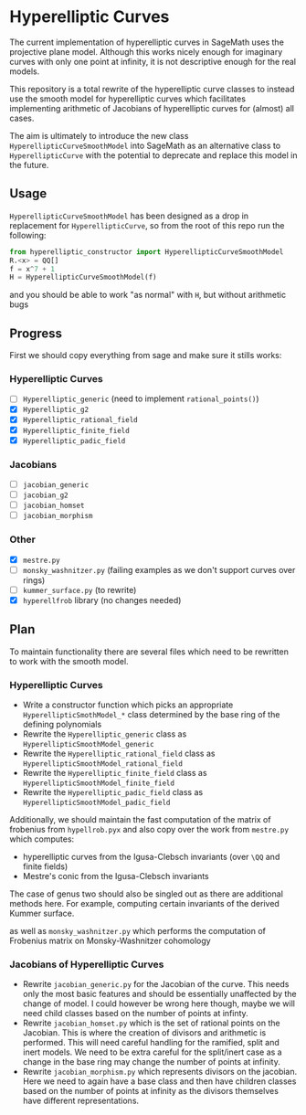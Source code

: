 # Hyperelliptic Curves

The current implementation of hyperelliptic curves in SageMath uses the
projective plane model. Although this works nicely enough for imaginary curves
with only one point at infinity, it is not descriptive enough for the real
models.

This repository is a total rewrite of the hyperelliptic curve classes to instead
use the smooth model for hyperelliptic curves which facilitates implementing
arithmetic of Jacobians of hyperelliptic curves for (almost) all cases.

The aim is ultimately to introduce the new class `HyperellipticCurveSmoothModel`
into SageMath as an alternative class to `HyperellipticCurve` with the potential
to deprecate and replace this model in the future.

## Usage

`HyperellipticCurveSmoothModel` has been designed as a drop in replacement for `HyperellipticCurve`, so from the
root of this repo run the following:

```py
from hyperelliptic_constructor import HyperellipticCurveSmoothModel
R.<x> = QQ[]
f = x^7 + 1
H = HyperellipticCurveSmoothModel(f)
```

and you should be able to work "as normal" with `H`, but without arithmetic bugs

## Progress

First we should copy everything from sage and make sure it
stills works:

### Hyperelliptic Curves

- [ ] `Hyperelliptic_generic` (need to implement `rational_points()`)
- [x] `Hyperelliptic_g2`
- [x] `Hyperelliptic_rational_field`
- [x] `Hyperelliptic_finite_field`
- [x] `Hyperelliptic_padic_field`

### Jacobians

- [ ] `jacobian_generic`
- [ ] `jacobian_g2`
- [ ] `jacobian_homset`
- [ ] `jacobian_morphism`

### Other

- [x] `mestre.py`
- [ ] `monsky_washnitzer.py` (failing examples as we don't support curves over rings)
- [ ] `kummer_surface.py` (to rewrite)
- [x] `hyperellfrob` library (no changes needed)

## Plan

To maintain functionality there are several files which need to be rewritten to
work with the smooth model.

### Hyperelliptic Curves

- Write a constructor function which picks an appropriate
  `HyperellipticSmothModel_*` class determined by the base ring of the defining
  polynomials
- Rewrite the `Hyperelliptic_generic` class as
  `HyperellipticSmoothModel_generic`
- Rewrite the `Hyperelliptic_rational_field` class as
  `HyperellipticSmoothModel_rational_field`
- Rewrite the `Hyperelliptic_finite_field` class as
  `HyperellipticSmoothModel_finite_field`
- Rewrite the `Hyperelliptic_padic_field` class as
  `HyperellipticSmoothModel_padic_field`

Additionally, we should maintain the fast computation of the matrix of frobenius
from `hypellrob.pyx` and also copy over the work from `mestre.py` which
computes:

- hyperelliptic curves from the Igusa-Clebsch invariants (over `\QQ` and finite
  fields)
- Mestre's conic from the Igusa-Clebsch invariants

The case of genus two should also be singled out as there are additional methods
here. For example, computing certain invariants of the derived Kummer surface.

as well as `monsky_washnitzer.py` which performs the computation of Frobenius
matrix on Monsky-Washnitzer cohomology

### Jacobians of Hyperelliptic Curves

- Rewrite `jacobian_generic.py` for the Jacobian of the curve. This needs only
  the most basic features and should be essentially unaffected by the change of
  model. I could however be wrong here though, maybe we will need child classes
  based on the number of points at infinty.
- Rewrite `jacobian_homset.py` which is the set of rational points on the
  Jacobian. This is where the creation of divisors and arithmetic is performed.
  This will need careful handling for the ramified, split and inert models. We
  need to be extra careful for the split/inert case as a change in the base ring
  may change the number of points at infinity.
- Rewrite `jacobian_morphism.py` which represents divisors on the jacobian. Here
  we need to again have a base class and then have children classes based on the
  number of points at infinity as the divisors themselves have different
  representations.
